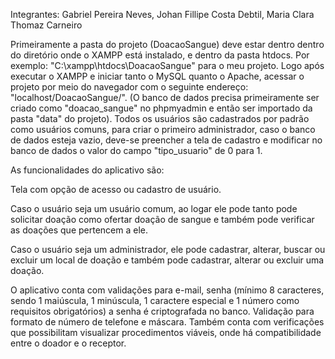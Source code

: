 Integrantes: Gabriel Pereira Neves, Johan Fillipe Costa Debtil, Maria Clara Thomaz Carneiro

Primeiramente a pasta do projeto (DoacaoSangue) deve estar dentro dentro do diretório onde o XAMPP está instalado, e dentro da pasta htdocs.
Por exemplo: "C:\xampp\htdocs\DoacaoSangue" para o meu projeto.
Logo após executar o XAMPP e iniciar tanto o MySQL quanto o Apache, acessar o projeto por meio do navegador com o seguinte endereço: "localhost/DoacaoSangue/".
(O banco de dados precisa primeiramente ser criado como "doacao_sangue" no phpmyadmin e então ser importado da pasta "data" do projeto).
Todos os usuários são cadastrados por padrão como usuários comuns, para criar o primeiro administrador, caso o banco de dados esteja vazio, deve-se preencher a tela de cadastro e modificar no banco de dados o valor do campo "tipo_usuario" de 0 para 1.

As funcionalidades do aplicativo são:

Tela com opção de acesso ou cadastro de usuário.

Caso o usuário seja um usuário comum, ao logar ele pode tanto pode solicitar doação como ofertar doação de sangue e também pode verificar as doações que pertencem a ele.

Caso o usuário seja um administrador, ele pode cadastrar, alterar, buscar ou excluir um local de doação e também pode cadastrar, alterar ou excluir uma doação.

O aplicativo conta com validações para e-mail, senha (mínimo 8 caracteres, sendo 1 maiúscula, 1 minúscula, 1 caractere especial e 1 número como requisitos obrigatórios) a senha é criptografada no banco. Validação para formato de número de telefone e máscara. Também conta com verificações que possibilitam visualizar procedimentos viáveis, onde há compatibilidade entre o doador e o receptor.
